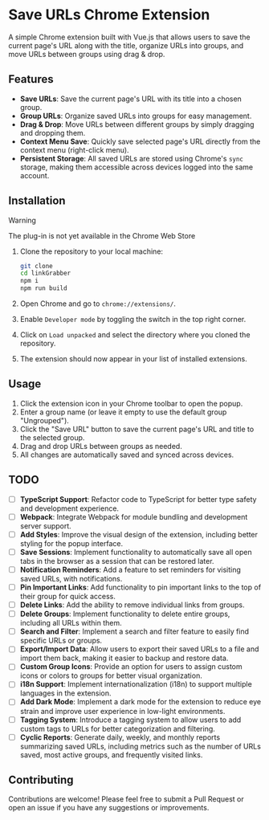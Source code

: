 # Save URLs Chrome Extension

A simple Chrome extension built with Vue.js that allows users to save the current page's URL along with the title, organize URLs into groups, and move URLs between groups using drag & drop.

## Features

- **Save URLs**: Save the current page's URL with its title into a chosen group.
- **Group URLs**: Organize saved URLs into groups for easy management.
- **Drag & Drop**: Move URLs between different groups by simply dragging and dropping them.
- **Context Menu Save**: Quickly save selected page's URL directly from the context menu (right-click menu).
- **Persistent Storage**: All saved URLs are stored using Chrome's `sync` storage, making them accessible across devices logged into the same account.

## Installation

> [!WARNING]
> The plug-in is not yet available in the Chrome Web Store

1. Clone the repository to your local machine:

   ```bash
   git clone
   cd linkGrabber
   npm i
   npm run build
   
2. Open Chrome and go to `chrome://extensions/`.
3. Enable `Developer mode` by toggling the switch in the top right corner.
4. Click on `Load unpacked` and select the directory where you cloned the repository.
5. The extension should now appear in your list of installed extensions.

## Usage

1. Click the extension icon in your Chrome toolbar to open the popup.
2. Enter a group name (or leave it empty to use the default group "Ungrouped").
3. Click the "Save URL" button to save the current page's URL and title to the selected group.
4. Drag and drop URLs between groups as needed.
5. All changes are automatically saved and synced across devices.

## TODO

- [ ] **TypeScript Support**: Refactor code to TypeScript for better type safety and development experience.
- [ ] **Webpack**: Integrate Webpack for module bundling and development server support.
- [ ] **Add Styles**: Improve the visual design of the extension, including better styling for the popup interface.
- [ ] **Save Sessions**: Implement functionality to automatically save all open tabs in the browser as a session that can be restored later.
- [ ] **Notification Reminders**: Add a feature to set reminders for visiting saved URLs, with notifications.
- [ ] **Pin Important Links**: Add functionality to pin important links to the top of their group for quick access.
- [ ] **Delete Links**: Add the ability to remove individual links from groups.
- [ ] **Delete Groups**: Implement functionality to delete entire groups, including all URLs within them.
- [ ] **Search and Filter**: Implement a search and filter feature to easily find specific URLs or groups.
- [ ] **Export/Import Data**: Allow users to export their saved URLs to a file and import them back, making it easier to backup and restore data.
- [ ] **Custom Group Icons**: Provide an option for users to assign custom icons or colors to groups for better visual organization.
- [ ] **i18n Support**: Implement internationalization (i18n) to support multiple languages in the extension.
- [ ] **Add Dark Mode**: Implement a dark mode for the extension to reduce eye strain and improve user experience in low-light environments.
- [ ] **Tagging System**: Introduce a tagging system to allow users to add custom tags to URLs for better categorization and filtering.
- [ ] **Cyclic Reports**: Generate daily, weekly, and monthly reports summarizing saved URLs, including metrics such as the number of URLs saved, most active groups, and frequently visited links.

## Contributing

Contributions are welcome! Please feel free to submit a Pull Request or open an issue if you have any suggestions or improvements.